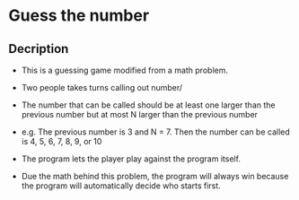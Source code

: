 # Guess the number

## Decription

- This is a guessing game modified from a math problem.

- Two people takes turns calling out number/

- The number that can be called should be at least one larger than the previous number but at most N larger than the previous number

- e.g. The previous number is 3 and N = 7. Then the number can be called is 4, 5, 6, 7, 8, 9, or 10

- The program lets the player play against the program itself.

- Due the math behind this problem, the program will always win because the program will automatically decide who starts first.
